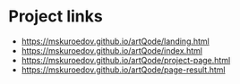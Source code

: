 <h1>Project links</h1>

* https://mskuroedov.github.io/artQode/landing.html
* https://mskuroedov.github.io/artQode/index.html
* https://mskuroedov.github.io/artQode/project-page.html
* https://mskuroedov.github.io/artQode/page-result.html